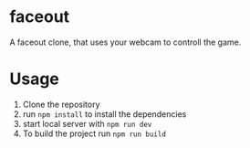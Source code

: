 # faceout
A faceout clone, that uses your webcam to controll the game.

# Usage
1. Clone the repository
2. run `npm install` to install the dependencies
3. start local server with `npm run dev`
4. To build the project run `npm run build`